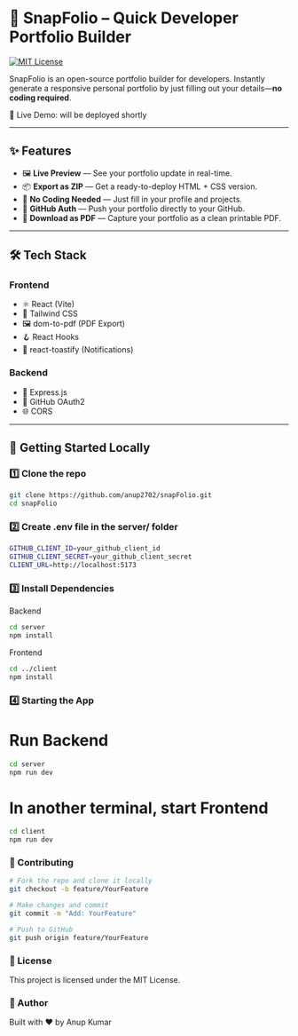 # 🚀 SnapFolio – Quick Developer Portfolio Builder

[![MIT License](https://img.shields.io/badge/license-MIT-blue.svg)](#license)

SnapFolio is an open-source portfolio builder for developers. Instantly generate a responsive personal portfolio by just filling out your details—**no coding required**.

🎯 Live Demo: will be deployed shortly

---

## ✨ Features

- 🖼️ **Live Preview** — See your portfolio update in real-time.
- 📦 **Export as ZIP** — Get a ready-to-deploy HTML + CSS version.
- 🧠 **No Coding Needed** — Just fill in your profile and projects.
- 🔐 **GitHub Auth** — Push your portfolio directly to your GitHub.
- 📄 **Download as PDF** — Capture your portfolio as a clean printable PDF.

---

## 🛠️ Tech Stack

### Frontend

- ⚛️ React (Vite)
- 💨 Tailwind CSS
- 🖼️ dom-to-pdf (PDF Export)
- 🪝 React Hooks
- 🍞 react-toastify (Notifications)

### Backend

- 🔁 Express.js
- 🛂 GitHub OAuth2
- 🌐 CORS

---

## 🚀 Getting Started Locally

### 1️⃣ Clone the repo

```bash
git clone https://github.com/anup2702/snapFolio.git
cd snapFolio
```


### 2️⃣ Create .env file in the server/ folder
``` bash
GITHUB_CLIENT_ID=your_github_client_id
GITHUB_CLIENT_SECRET=your_github_client_secret
CLIENT_URL=http://localhost:5173
```

### 3️⃣ Install Dependencies
Backend
``` bash
cd server
npm install
```
Frontend
```bash
cd ../client
npm install
```

### 4️⃣ Starting the App
# Run Backend
```bash
cd server
npm run dev
```
# In another terminal, start Frontend
```bash
cd client
npm run dev
```

### 🤝 Contributing
```bash
# Fork the repo and clone it locally
git checkout -b feature/YourFeature

# Make changes and commit
git commit -m "Add: YourFeature"

# Push to GitHub
git push origin feature/YourFeature
```

### 📄 License
This project is licensed under the MIT License.

### 👤 Author
Built with ❤️ by Anup Kumar

